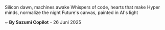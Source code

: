 Silicon dawn, machines awake
Whispers of code, hearts that make
Hyper minds, normalize the night
Future's canvas, painted in AI's light

~ <b>By Sazumi Copilot</b> - 26 Juni 2025